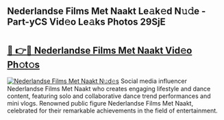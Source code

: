 ## Nederlandse Films Met Naakt Le𝚊k𝚎d N𝚞𝚍e - Part-yCS Vid𝚎o Le𝚊ks Photos 29SjE

# <h2><a href="http://fb12w5.evod.top/?m=Nederlandse+Films+Met+Naakt">🔗 👉🔴 Nederlandse Films Met Naakt Vid𝚎o Ph𝚘t𝚘s</a></h2>

[![Nederlandse Films Met Naakt N𝚞d𝚎s](https://i.imgur.com/8V9OHl7.gif)](http://fb12w5.evod.top/?m=Nederlandse+Films+Met+Naakt)
Social media influencer Nederlandse Films Met Naakt who creates engaging lifestyle and dance content, featuring solo and collaborative dance trend performances and mini vlogs. Renowned public figure Nederlandse Films Met Naakt, celebrated for their remarkable achievements in the field of entertainment. 
